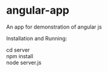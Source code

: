 # angular-app
An app for demonstration of angular js

Installation and Running:

cd server <br/>
npm install<br/>
node server.js
